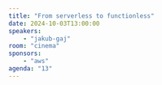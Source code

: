 ```yaml
---
title: "From serverless to functionless"
date: 2024-10-03T13:00:00
speakers:
    - "jakub-gaj"
room: "cinema"
sponsors: 
    - "aws"
agenda: "13"
---
```

